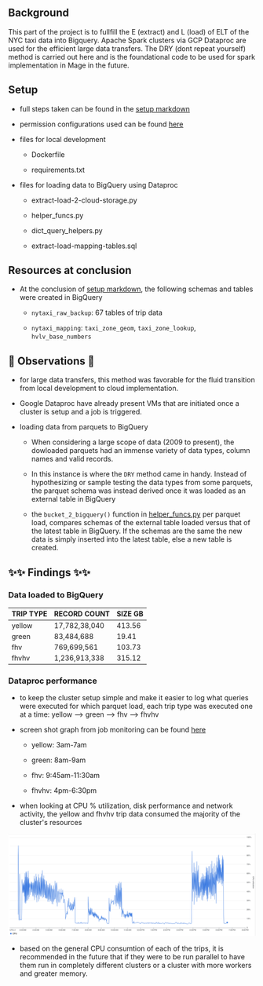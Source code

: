 ## Background 

This part of the project is to fullfill the E (extract) and L (load) of ELT of the NYC taxi data into Bigquery. Apache Spark clusters via GCP Dataproc are used for the efficient large data transfers. The DRY (dont repeat yourself) method is carried out here and is the foundational code to be used for spark implementation in Mage in the future.

## Setup

- full steps taken can be found in the [setup markdown](setup.md)

- permission configurations used can be found [here](../miscellaneous/supporting_docs/dataproc.md)

- files for local development

    + Dockerfile

    + requirements.txt

- files for loading data to BigQuery using Dataproc

    + extract-load-2-cloud-storage.py
    
    + helper_funcs.py

    + dict_query_helpers.py

    + extract-load-mapping-tables.sql

## Resources at conclusion

- At the conclusion of [setup markdown](setup.md), the following schemas and tables were created in BigQuery

    + `nytaxi_raw_backup`: 67 tables of trip data

    + `nytaxi_mapping`: `taxi_zone_geom`, `taxi_zone_lookup`, `hvlv_base_numbers`

## 🚀 Observations 🚀

- for large data transfers, this method was favorable for the fluid transition from local development to cloud implementation.

- Google Dataproc  have already present VMs that are initiated once a cluster is setup and a job is triggered.

- loading data from parquets to BigQuery 
    
    + When considering a large scope of data (2009 to present), the dowloaded parquets had an immense variety of data types, column names and valid records. 
    
    + In this instance is where the `DRY` method came in handy. Instead of hypothesizing or sample testing the data types from some parquets, the parquet schema was instead derived once it was loaded as an external table in BigQuery

    + the `bucket_2_bigquery()` function in [helper_funcs.py](helper_funcs.py) per parquet load, compares schemas of the external table loaded versus that of the latest table in BigQuery. If the schemas are the same the new data is simply inserted into the latest table, else a new table is created.

## ✨✨ Findings ✨✨

### Data loaded to BigQuery

| TRIP TYPE | RECORD COUNT | SIZE GB
----------|-----------|--------
| yellow| 17,782,38,040 | 413.56
| green| 83,484,688 | 19.41
| fhv| 769,699,561 | 103.73
| fhvhv| 1,236,913,338 | 315.12

### Dataproc performance 

- to keep the cluster setup simple and make it easier to log what queries were executed for which parquet load, each trip type was executed one at a time: yellow --> green --> fhv --> fhvhv

- screen shot graph from job monitoring can be found [here](../images/1_extract_load_dataproc/)

    + yellow: 3am-7am

    + green: 8am-9am

    + fhv: 9:45am-11:30am

    + fhvhv: 4pm-6:30pm

- when looking at CPU % utilization, disk performance and network activity, the yellow and fhvhv trip data consumed the majority of the cluster's resources 

![cpu utilization](../images/1_extract_load_dataproc/CPU_utilization.png)

- based on the general CPU consumtion of each of the trips, it is recommended in the future that if they were to be run parallel to have them run in completely different clusters or a cluster with more workers and greater memory.